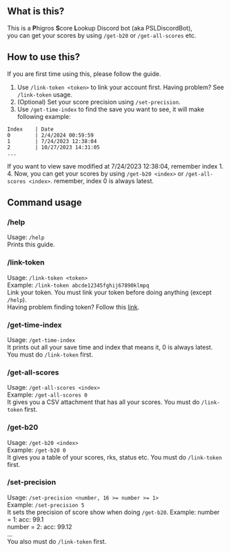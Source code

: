 ﻿## What is this?
This is a **P**higros **S**core **L**ookup Discord bot (aka PSLDiscordBot),<br/>
you can get your scores by using `/get-b20` or `/get-all-scores` etc.
## How to use this?
If you are first time using this, please follow the guide.
1. Use `/link-token <token>` to link your account first. Having problem? See `/link-token` usage.
2. (Optional) Set your score precision using `/set-precision`.
3. Use `/get-time-index` to find the save you want to see, it will make following example:
```
Index    | Date
0        | 2/4/2024 00:59:59
1        | 7/24/2023 12:38:04
2        | 10/27/2023 14:31:05
...
```
If you want to view save modified at 7/24/2023 12:38:04, remember index 1.<br/>
4. Now, you can get your scores by using `/get-b20 <index>` or `/get-all-scores <index>`. remember, index 0 is always latest.
## Command usage
### /help
Usage: `/help`<br/>
Prints this guide.
### /link-token
Usage: `/link-token <token>`<br/>
Example: `/link-token abcde12345fghij67890klmpq`<br/>
Link your token. You must link your token before doing anything (except `/help`).<br/>
Having problem finding token? Follow this [link](https://potent-cartwheel-e81.notion.site/Phigros-Bot-f154a4b0ea6446c28f62149587cd5f31).
### /get-time-index
Usage: `/get-time-index`<br/>
It prints out all your save time and index that means it, 0 is always latest. You must do `/link-token` first.
### /get-all-scores
Usage: `/get-all-scores <index>`<br/>
Example: `/get-all-scores 0`<br/>
It gives you a CSV attachment that has all your scores. You must do `/link-token` first.
### /get-b20
Usage: `/get-b20 <index>`<br/>
Example: `/get-b20 0`<br/>
It gives you a table of your scores, rks, status etc. You must do `/link-token` first.
### /set-precision
Usage: `/set-precision <number, 16 >= number >= 1>`<br/>
Example: `/set-precision 5`<br/>
It sets the precision of score show when doing `/get-b20`. Example:
number = 1: acc: 99.1<br/>
number = 2: acc: 99.12<br/>
...<br/>
You also must do `/link-token` first.